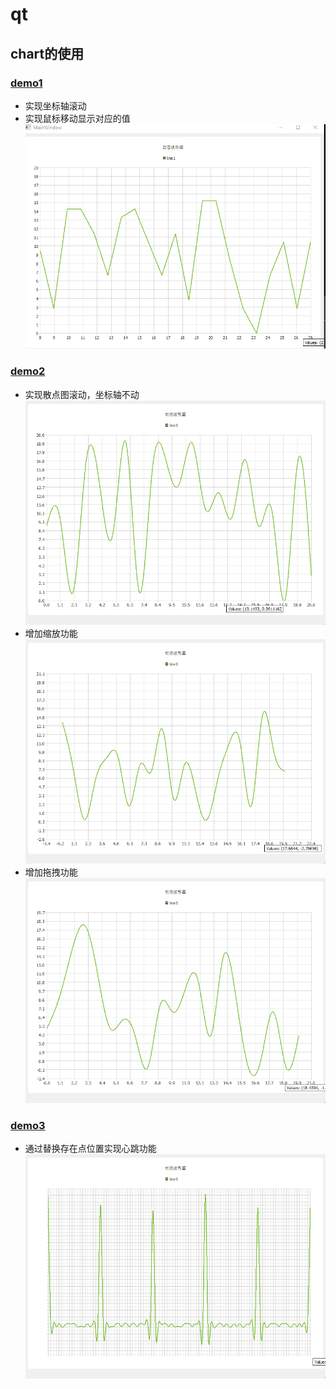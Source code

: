 # qt

## chart的使用

### [demo1](https://github.com/neilyoguo/qt/tree/main/chart/myChart)
* 实现坐标轴滚动<br>
* 实现鼠标移动显示对应的值<br>
![](https://github.com/neilyoguo/qt/blob/main/chart/gif/chart.gif)

### [demo2](https://github.com/neilyoguo/qt/tree/main/chart/myChart2)
* 实现散点图滚动，坐标轴不动<br>
![](https://github.com/neilyoguo/qt/blob/main/chart/gif/chart3.gif)
* 增加缩放功能<br>
![](https://github.com/neilyoguo/qt/blob/main/chart/gif/chart1.gif)
* 增加拖拽功能<br>
![](https://github.com/neilyoguo/qt/blob/main/chart/gif/chart2.gif)
### [demo3](https://github.com/neilyoguo/qt/tree/main/chart/myChart3)
* 通过替换存在点位置实现心跳功能
![](https://github.com/neilyoguo/qt/blob/main/chart/gif/heartbeat.gif)